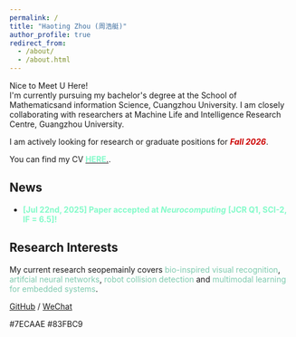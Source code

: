```yaml
---
permalink: /
title: "Haoting Zhou (周浩艇)"
author_profile: true
redirect_from: 
  - /about/
  - /about.html
---
```



Nice to Meet U Here!  
I'm currently pursuing my bachelor's degree at the School of Mathematicsand information Science, Cuangzhou University. 
I am closely collaborating with researchers at Machine Life and Intelligence Research Centre, Guangzhou University.


I am actively looking for research or graduate positions for ***<font color = '#CC0000'>Fall 2026</font>***.  

You can find my CV [**<font color = '#83FBC9'>HERE</font>**.](../assets/CV.pdf).


## News

* **<font color = '#83FBC9'>[Jul 22nd, 2025] Paper accepted at </font>** ***<font color = '#83FBC9'>Neurocomputing</font>*** **<font color = '#83FBC9'>[JCR Q1, SCI-2, IF = 6.5]!</font>**



## Research Interests

My current research seopemainly covers <font color = '#7ECAAE'>bio-inspired visual recognition</font>, <font color = '#7ECAAE'>artifcial neural networks</font>, <font color = '#7ECAAE'>robot collision detection</font> and <font color = '#7ECAAE'>multimodal learning for embedded systems</font>.




[GitHub](https://github.com/HaotingZhou) / [WeChat](../images/WeChat_haoting.png) 


#7ECAAE
#83FBC9
